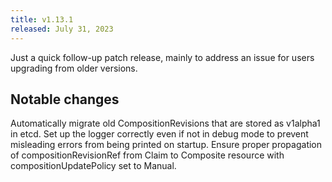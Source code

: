 ```yaml
---
title: v1.13.1
released: July 31, 2023
---
```


Just a quick follow-up patch release, mainly to address an issue for users upgrading from older versions.

<!-- more --> 

## Notable changes
Automatically migrate old CompositionRevisions that are stored as v1alpha1 in etcd.
Set up the logger correctly even if not in debug mode to prevent misleading errors from being printed on startup.
Ensure proper propagation of compositionRevisionRef from Claim to Composite resource with compositionUpdatePolicy set to Manual.

